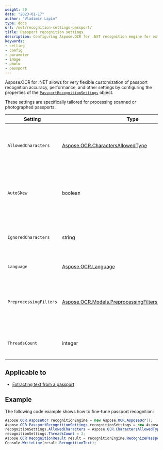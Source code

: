 ```yaml
---
weight: 50
date: "2023-01-17"
author: "Vladimir Lapin"
type: docs
url: /net/recognition-settings-passport/
title: Passport recognition settings
description: Configuring Aspose.OCR for .NET recognition engine for extracting text from passport images.
keywords:
- setting
- config
- parameter
- image
- photo
- passport
---
```


Aspose.OCR for .NET allows for very flexible customization of passport recognition accuracy, performance, and other settings by configuring the properties of the [`PassportRecognitionSettings`](https://reference.aspose.com/ocr/net/aspose.ocr/passportrecognitionsettings/) object.

These settings are specifically tailored for processing scanned or photographed passports.

Setting | Type | Default value | Description
------- | ---- | ------------- | -----------
`AllowedCharacters` | [Aspose.OCR.CharactersAllowedType](https://reference.aspose.com/ocr/net/aspose.ocr/charactersallowedtype/) | `Aspose.OCR.CharactersAllowedType.ALL` | The [predefined whitelist](/ocr/net/characters-whitelist/#predefined-character-sets) of characters Aspose.OCR engine will look for.
`AutoSkew` | boolean | `true` | Automatically [correct image tilt (deskew)](/ocr/net/deskew/) before proceeding to recognition.
`IgnoredCharacters` | string | _none_ | A [blacklist](/ocr/net/characters-blacklist/) of characters that are ignored during recognition.
`Language` | [Aspose.OCR.Language](https://reference.aspose.com/ocr/net/aspose.ocr/language/) | `Aspose.OCR.Language.None` | Specify a [language](/ocr/net/languages/) for recognition.
`PreprocessingFilters` | [Aspose.OCR.Models.PreprocessingFilters.PreprocessingFilter](https://reference.aspose.com/ocr/net/aspose.ocr.models.preprocessingfilters/preprocessingfilter/) | _none_ | Apply [image processing filters](/ocr/net/image-preprocessing/) that enhance an image before it is sent to the OCR engine.
`ThreadsCount` | integer | _auto_ | The number of [CPU threads](/ocr/net/multithreading/) used for recognition.

## Applicable to

- [Extracting text from a passport](/ocr/net/recognition/passport/)

## Example

The following code example shows how to fine-tune passport recognition:

```csharp
Aspose.OCR.AsposeOcr recognitionEngine = new Aspose.OCR.AsposeOcr();
Aspose.OCR.PassportRecognitionSettings recognitionSettings = new Aspose.OCR.PassportRecognitionSettings();
recognitionSettings.AllowedCharacters = Aspose.OCR.CharactersAllowedType.LATIN_ALPHABET;
recognitionSettings.ThreadsCount = 2;
Aspose.OCR.RecognitionResult result = recognitionEngine.RecognizePassport("passport.png", recognitionSettings);
Console.WriteLine(result.RecognitionText);
```
